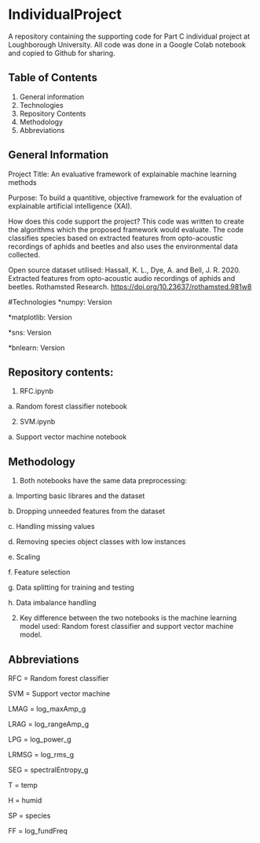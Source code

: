 # IndividualProject
A repository containing the supporting code for Part C individual project at Loughborough University.
All code was done in a Google Colab notebook and copied to Github for sharing.

## Table of Contents
1. General information
2. Technologies
3. Repository Contents
4. Methodology
5. Abbreviations

## General Information
Project Title: An evaluative framework of explainable machine learning methods

Purpose: To build a quantitive, objective framework for the evaluation of explainable artificial intelligence (XAI).

How does this code support the project?
This code was written to create the algorithms which the proposed framework would evaluate. The code classifies species based on extracted features from opto-acoustic recordings of aphids and beetles and also uses the environmental data collected.

Open source dataset utilised: Hassall, K. L., Dye, A. and Bell, J. R. 2020. Extracted features from opto-acoustic audio recordings of aphids and beetles. Rothamsted Research. https://doi.org/10.23637/rothamsted.981w8

#Technologies
*numpy: Version

*matplotlib: Version

*sns: Version

*bnlearn: Version

## Repository contents:
1. RFC.ipynb

  a. Random forest classifier notebook
  
2. SVM.ipynb

  a. Support vector machine notebook

## Methodology 
1. Both notebooks have the same data preprocessing:

  a. Importing basic librares and the dataset
  
  b. Dropping unneeded features from the dataset
  
  c. Handling missing values
  
  d. Removing species object classes with low instances
  
  e. Scaling
  
  f. Feature selection
  
  g. Data splitting for training and testing
  
  h. Data imbalance handling
  
2. Key difference between the two notebooks is the machine learning model used: Random forest classifier and support vector machine model.

## Abbreviations
RFC = Random forest classifier

SVM = Support vector machine

LMAG = log_maxAmp_g

LRAG = log_rangeAmp_g

LPG = log_power_g

LRMSG = log_rms_g

SEG = spectralEntropy_g

T = temp

H = humid

SP = species

FF = log_fundFreq

